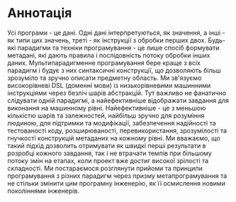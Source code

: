 # Аннотація

Усі програми - це дані. Одні дані інтерпретуються, як значення, а інші - як типи цих значень, треті - як інструкції з обробки перших двох. Будь-які парадигми та техніки програмування - це лише спосіб формувати метадані, які дають правила і послідовність потоку обробки інших даних. Мультипарадигменне програмування бере краще з всіх парадигм і будує з них синтаксичні конструкції, що дозволяють більш зрозуміло та зручно описати предметну область. Ми зв'язуємо високорівневі DSL (доменні мови) із низькорівневими машинними інструкціями через безліч шарів абстракцій. Тут важливо не фанатично слідувати одній парадигмі, а найефективніше відображати завдання для виконання на машинному рівні. Найефективніше - це з меньшою кількістю шарів та залежностей, найбільш зручно для розуміння людиною, для підтримки та модифікації, забезпечення надійності та тестованості коду, розширюваності, перевикористання, зрозумілості та гнучкості конструкцій метаданих на кожному рівні. Ми вважаємо, що такий підхід дозволить отримувати як швидкі перші результати в розробці кожного завдання, так і не втрачати темпів при більшому потоку змін на етапах, коли проект вже достиг високої зрілості та складності. Ми постараємося розглянути прийоми та принципи програмування з різних парадигм через призму метапрограмування та не стільки змінити цим програмну інженерію, як її осмислення новими поколіннями інженерів.
